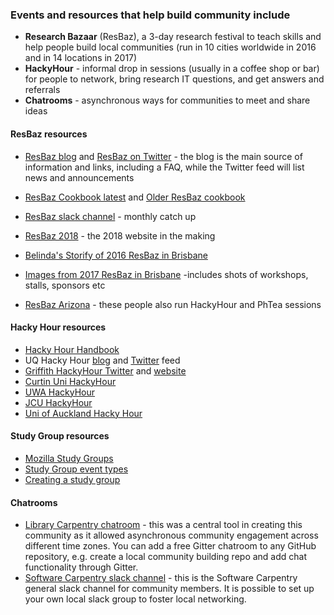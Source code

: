### Events and resources that help build community include 

- **Research Bazaar** (ResBaz), a 3-day research festival 
to teach skills and help people build local communities (run in 10 cities worldwide in 2016 and in 14 locations in 2017)
- **HackyHour** - informal drop in sessions (usually in a coffee shop or bar) for people to network, bring research IT questions, and get answers and referrals
- **Chatrooms** - asynchronous ways for communities to meet and share ideas
    
#### ResBaz resources

- [ResBaz blog](https://resbazblog.wordpress.com/author/resbaz/) and [ResBaz on Twitter](https://twitter.com/resbaz) - the blog is the main source of information and links, including a FAQ, while the Twitter feed will list news and announcements
- [ResBaz Cookbook latest](https://www.gitbook.com/book/heydejan/resbaz-cookbook/details)  and [Older ResBaz cookbook](https://github.com/resbaz/cookbook/wiki)
- [ResBaz slack channel](https://resbaz-team.slack.com/?redir=%2Fmessages%2Fgeneral) - monthly catch up 

- [ResBaz 2018](https://resbaz.github.io/resbaz2018/) - the 2018 website in the making
- [Belinda's Storify of 2016 ResBaz in Brisbane](https://storify.com/cloudaus/brisbane-research-bazaar)
- [Images from 2017 ResBaz in Brisbane](https://www.flickr.com/photos/100739735@N06/with/32743902091/) -includes shots of workshops, stalls, sponsors etc
- [ResBaz Arizona](https://twitter.com/resbazaz) - these people also run HackyHour and PhTea sessions


#### Hacky Hour resources

- [Hacky Hour Handbook](https://github.com/amandamiotto/HackyHourHandbook)
- UQ Hacky Hour [blog](https://hackyhourstluc.wordpress.com/) and [Twitter](https://twitter.com/hackyhourstluc) feed
- [Griffith HackyHour Twitter](https://twitter.com/hackyhourgu) and [website](https://hackyhourgriffith.wordpress.com/)
- [Curtin Uni HackyHour](https://twitter.com/CUHackyHour)
- [UWA HackyHour](https://twitter.com/HackyHourUWA)
- [JCU HackyHour](https://twitter.com/JCUHackyHour)
- [Uni of Auckland Hacky Hour](https://twitter.com/uoahackyhour)

#### Study Group resources

- [Mozilla Study Groups](https://science.mozilla.org/programs/studygroups)
- [Study Group event types](https://mozillascience.github.io/studyGroupHandbook/event-types.html)
- [Creating a study group](http://sarahlrstevens.info/communitybuild_combee/)

#### Chatrooms

- [Library Carpentry chatroom](https://gitter.im/LibraryCarpentry/Lobby) - this was a central tool in creating this community as it allowed asynchronous community engagement across different time zones. You can add a free Gitter chatroom to any GitHub repository, e.g. create a local community building repo and add chat functionality through Gitter.
- [Software Carpentry slack channel](https://swc-slack-invite.herokuapp.com/) - this is the Software Carpentry general slack channel for community members. It is possible to set up your own local slack group to foster local networking. 
